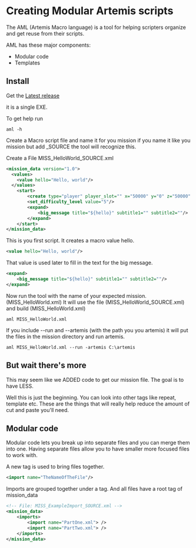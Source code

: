 # Creating Modular Artemis scripts

The AML (Artemis Macro language) is a tool for helping scripters organize and get reuse from their scripts.

AML has these major components:
- Modular code
- Templates 

## Install

Get the [Latest release](https://github.com/dougreichard/artemis_macro_language/releases)

it is a single EXE.

To get help run

```
aml -h
```

Create a Macro script file and name it for you mission if you name it like you mission but add _SOURCE the tool will recognize this.

Create a File MISS_HelloWorld_SOURCE.xml

``` xml
<mission_data version="1.0">
  <values>
    <value hello="Hello, world"/>
  </values>
    <start>
        <create type="player" player_slot="" x="50000" y="0" z="50000" name="Artemis"/>
        <set_difficulty_level value="5"/>
        <expand>
            <big_message title="${hello}" subtitle1="" subtitle2=""/>
        </expand>
    </start>
</mission_data>
```
This is you first script. It creates a macro value hello.

``` xml
<value hello="Hello, world"/>
```
That value is used later to fill in the text for the big message.

``` xml
<expand>
    <big_message title="${hello}" subtitle1="" subtitle2=""/>
</expand>
```

Now run the tool with the name of your expected mission. (MISS_HelloWorld.xml)
It will use the file (MISS_HelloWorld_SOURCE.xml) and build (MISS_HelloWorld.xml)

```
aml MISS_HelloWorld.xml
```


If you include --run and --artemis (with the path you you artemis)
it will put the files in the mission directory and run artemis.

```
aml MISS_HelloWorld.xml --run -artemis C:\artemis
```

## But wait there's more
This may seem like we ADDED code to get our mission file.
The goal is to have LESS. 

Well this is just the beginning. You can look into other tags like repeat, template etc.
These are the things that will really help reduce the amount of cut and paste you'll need.


## Modular code
Modular code lets you break up into separate files and you can merge them into one.
Having separate files allow you to have smaller more focused files to work with.

A new tag is used to bring files together. 

``` xml
<import name="TheNameOfTheFile"/>
```

Imports are grouped together under a tag.
And all files have a root tag of mission_data


``` xml
<!-- File: MISS_ExampleImport_SOURCE.xml -->
<mission_data>
    <imports>
        <import name="PartOne.xml"> />
        <import name="PartTwo.xml"> />
    </imports>
</mission_data>
```

